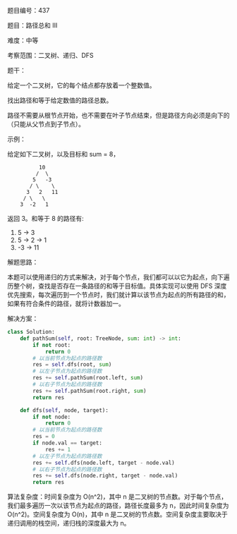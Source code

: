 题目编号：437

题目：路径总和 III

难度：中等

考察范围：二叉树、递归、DFS

题干：

给定一个二叉树，它的每个结点都存放着一个整数值。

找出路径和等于给定数值的路径总数。

路径不需要从根节点开始，也不需要在叶子节点结束，但是路径方向必须是向下的（只能从父节点到子节点）。

示例：

给定如下二叉树，以及目标和 sum = 8，

              10
             /  \
            5   -3
           / \    \
          3   2   11
         / \   \
        3  -2   1

返回 3。和等于 8 的路径有:

1.  5 -> 3
2.  5 -> 2 -> 1
3.  -3 -> 11

解题思路：

本题可以使用递归的方式来解决，对于每个节点，我们都可以以它为起点，向下遍历整个树，查找是否存在一条路径的和等于目标值。具体实现可以使用 DFS 深度优先搜索，每次遍历到一个节点时，我们就计算以该节点为起点的所有路径的和，如果有符合条件的路径，就将计数器加一。

解决方案：

```python
class Solution:
    def pathSum(self, root: TreeNode, sum: int) -> int:
        if not root:
            return 0
        # 以当前节点为起点的路径数
        res = self.dfs(root, sum)
        # 以左子节点为起点的路径数
        res += self.pathSum(root.left, sum)
        # 以右子节点为起点的路径数
        res += self.pathSum(root.right, sum)
        return res

    def dfs(self, node, target):
        if not node:
            return 0
        # 以当前节点为起点的路径数
        res = 0
        if node.val == target:
            res += 1
        # 以左子节点为起点的路径数
        res += self.dfs(node.left, target - node.val)
        # 以右子节点为起点的路径数
        res += self.dfs(node.right, target - node.val)
        return res
```

算法复杂度：时间复杂度为 O(n^2)，其中 n 是二叉树的节点数。对于每个节点，我们最多遍历一次以该节点为起点的路径，路径长度最多为 n，因此时间复杂度为 O(n^2)。空间复杂度为 O(n)，其中 n 是二叉树的节点数。空间复杂度主要取决于递归调用的栈空间，递归栈的深度最大为 n。
